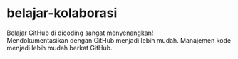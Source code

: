 # belajar-kolaborasi
Belajar GitHub di dicoding sangat menyenangkan!<br>
Mendokumentasikan dengan GitHub menjadi lebih mudah.
Manajemen kode menjadi lebih mudah berkat GitHub.
